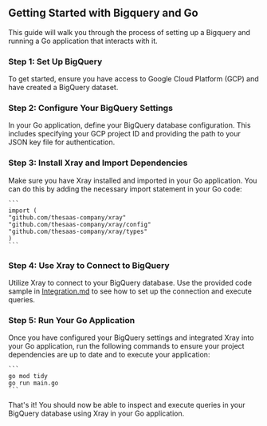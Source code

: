 ## Getting Started with Bigquery and Go

This guide will walk you through the process of setting up a Bigquery and running a Go application that interacts with it.


### Step 1: Set Up BigQuery

To get started, ensure you have access to Google Cloud Platform (GCP) and have created a BigQuery dataset.

### Step 2: Configure Your BigQuery Settings

In your Go application, define your BigQuery database configuration. This includes specifying your GCP project ID and providing the path to your JSON key file for authentication.

### Step 3: Install Xray and Import Dependencies

Make sure you have Xray installed and imported in your Go application. You can do this by adding the necessary import statement in your Go code:

    ```
    import (
    "github.com/thesaas-company/xray"
    "github.com/thesaas-company/xray/config"
    "github.com/thesaas-company/xray/types"
    )
    ```

### Step 4: Use Xray to Connect to BigQuery

Utilize Xray to connect to your BigQuery database. Use the provided code sample in [Integration.md](https://github.com/thesaas-company/xray/tree/main/example/bigquery/integration.md) to see how to set up the connection and execute queries.

### Step 5: Run Your Go Application

Once you have configured your BigQuery settings and integrated Xray into your Go application, run the following commands to ensure your project dependencies are up to date and to execute your application:


    ```
    go mod tidy
    go run main.go
    ```

That's it! You should now be able to inspect and execute queries in your BigQuery database using Xray in your Go application.